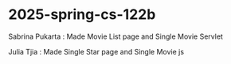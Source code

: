 # 2025-spring-cs-122b

Sabrina Pukarta : Made Movie List page and Single Movie Servlet

Julia Tjia : Made Single Star page and Single Movie js